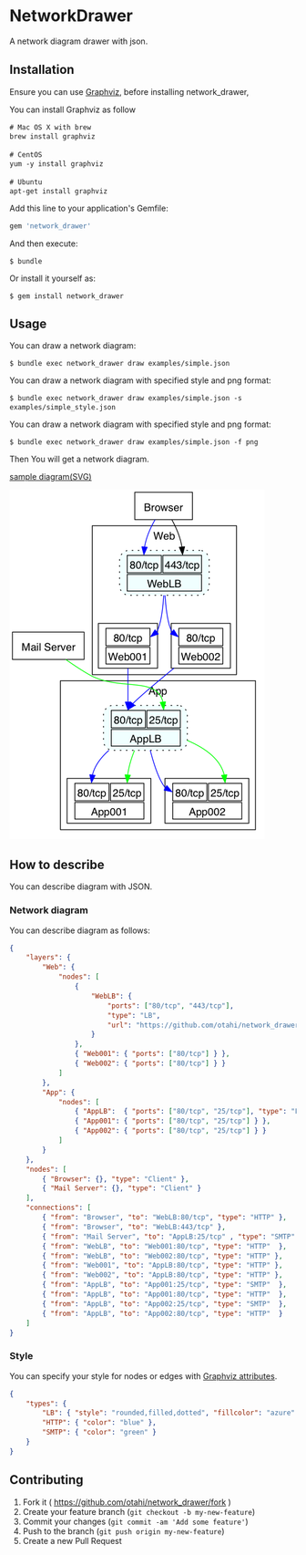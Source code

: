# NetworkDrawer

A network diagram drawer with json.

## Installation

Ensure you can use [Graphviz](http://www.graphviz.org/), before installing network_drawer,

You can install Graphviz as follow
```
# Mac OS X with brew
brew install graphviz

# CentOS
yum -y install graphviz

# Ubuntu
apt-get install graphviz
```

Add this line to your application's Gemfile:

```ruby
gem 'network_drawer'
```

And then execute:

    $ bundle

Or install it yourself as:

    $ gem install network_drawer

## Usage

You can draw a network diagram:

    $ bundle exec network_drawer draw examples/simple.json

You can draw a network diagram with specified style and png format:

    $ bundle exec network_drawer draw examples/simple.json -s examples/simple_style.json

You can draw a network diagram with specified style and png format:

    $ bundle exec network_drawer draw examples/simple.json -f png

Then You will get a network diagram.

[sample diagram(SVG)](examples/simple.svg)

![sample diagram(PNG)](examples/simple.png)

## How to describe

You can describe diagram with JSON.

### Network diagram

You can describe diagram as follows:


```json
{
    "layers": {
        "Web": {
            "nodes": [
                {
                    "WebLB": {
                        "ports": ["80/tcp", "443/tcp"],
                        "type": "LB",
                        "url": "https://github.com/otahi/network_drawer/"
                    }
                },
                { "Web001": { "ports": ["80/tcp"] } },
                { "Web002": { "ports": ["80/tcp"] } }
            ]
        },
        "App": {
            "nodes": [
                { "AppLB":  { "ports": ["80/tcp", "25/tcp"], "type": "LB" } },
                { "App001": { "ports": ["80/tcp", "25/tcp"] } },
                { "App002": { "ports": ["80/tcp", "25/tcp"] } }
            ]
        }
    },
    "nodes": [
        { "Browser": {}, "type": "Client" },
        { "Mail Server": {}, "type": "Client" }
    ],
    "connections": [
        { "from": "Browser", "to": "WebLB:80/tcp", "type": "HTTP" },
        { "from": "Browser", "to": "WebLB:443/tcp" },
        { "from": "Mail Server", "to": "AppLB:25/tcp" , "type": "SMTP" },
        { "from": "WebLB", "to": "Web001:80/tcp", "type": "HTTP"  },
        { "from": "WebLB", "to": "Web002:80/tcp", "type": "HTTP" },
        { "from": "Web001", "to": "AppLB:80/tcp", "type": "HTTP" },
        { "from": "Web002", "to": "AppLB:80/tcp", "type": "HTTP" },
        { "from": "AppLB", "to": "App001:25/tcp", "type": "SMTP"  },
        { "from": "AppLB", "to": "App001:80/tcp", "type": "HTTP"  },
        { "from": "AppLB", "to": "App002:25/tcp", "type": "SMTP"  },
        { "from": "AppLB", "to": "App002:80/tcp", "type": "HTTP"  }
    ]
}

```

### Style

You can specify your style for nodes or edges with [Graphviz attributes](http://www.graphviz.org/content/attrs).

```json
{
    "types": {
        "LB": { "style": "rounded,filled,dotted", "fillcolor": "azure" },
        "HTTP": { "color": "blue" },
        "SMTP": { "color": "green" }
    }
}
```


## Contributing

1. Fork it ( https://github.com/otahi/network_drawer/fork )
2. Create your feature branch (`git checkout -b my-new-feature`)
3. Commit your changes (`git commit -am 'Add some feature'`)
4. Push to the branch (`git push origin my-new-feature`)
5. Create a new Pull Request
